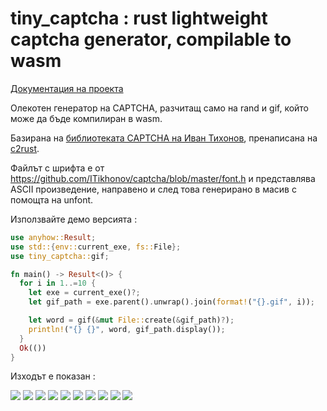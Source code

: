 # tiny_captcha : rust lightweight captcha generator, compilable to wasm

[Документация на проекта](https://docs.rs/tiny_captcha)

Олекотен генератор на CAPTCHA, разчитащ само на rand и gif, който може да бъде компилиран в wasm.

Базирана на [библиотеката CAPTCHA на Иван Тихонов](http://brokestream.com/captcha.html), пренаписана на [c2rust](https://c2rust.com).

Файлът с шрифта е от https://github.com/ITikhonov/captcha/blob/master/font.h и представлява ASCII произведение, направено и след това генерирано в масив с помощта на unfont.

Използвайте демо версията :

```rust
use anyhow::Result;
use std::{env::current_exe, fs::File};
use tiny_captcha::gif;

fn main() -> Result<()> {
  for i in 1..=10 {
    let exe = current_exe()?;
    let gif_path = exe.parent().unwrap().join(format!("{}.gif", i));

    let word = gif(&mut File::create(&gif_path)?);
    println!("{} {}", word, gif_path.display());
  }
  Ok(())
}
```

Изходът е показан :

![](./gif/1.gif) ![](./gif/2.gif) ![](./gif/3.gif) ![](./gif/4.gif) ![](./gif/5.gif) ![](./gif/6.gif) ![](./gif/7.gif) ![](./gif/8.gif) ![](./gif/9.gif) ![](./gif/10.gif)